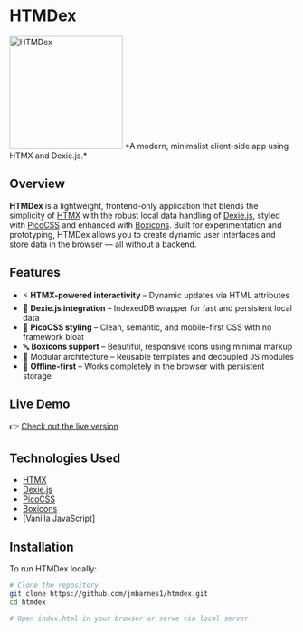 # HTMDex

<img src="https://jmbarnes1.github.io/htmdex/icon.png" alt="HTMDex" width="200">
*A modern, minimalist client-side app using HTMX and Dexie.js.*

## Overview

**HTMDex** is a lightweight, frontend-only application that blends the simplicity of [HTMX](https://htmx.org/) with the robust local data handling of [Dexie.js](https://dexie.org/), styled with [PicoCSS](https://picocss.com/) and enhanced with [Boxicons](https://boxicons.com/). Built for experimentation and prototyping, HTMDex allows you to create dynamic user interfaces and store data in the browser — all without a backend.

## Features

- ⚡ **HTMX-powered interactivity** – Dynamic updates via HTML attributes
- 💾 **Dexie.js integration** – IndexedDB wrapper for fast and persistent local data
- 🎨 **PicoCSS styling** – Clean, semantic, and mobile-first CSS with no framework bloat
- 🔤 **Boxicons support** – Beautiful, responsive icons using minimal markup
- 🧩 Modular architecture – Reusable templates and decoupled JS modules
- 📴 **Offline-first** – Works completely in the browser with persistent storage

## Live Demo

👉 [Check out the live version](https://jmbarnes1.github.io/htmdex/)

## Technologies Used

- [HTMX](https://htmx.org/)
- [Dexie.js](https://dexie.org/)
- [PicoCSS](https://picocss.com/)
- [Boxicons](https://boxicons.com/)
- [Vanilla JavaScript]


## Installation

To run HTMDex locally:

```bash
# Clone the repository
git clone https://github.com/jmbarnes1/htmdex.git
cd htmdex

# Open index.html in your browser or serve via local server


